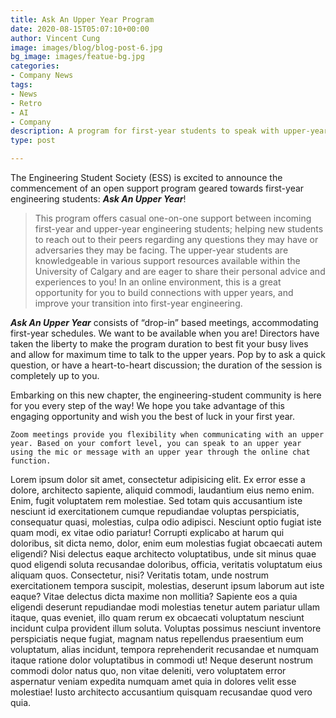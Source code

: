 ```yaml
---
title: Ask An Upper Year Program
date: 2020-08-15T05:07:10+00:00
author: Vincent Cung
image: images/blog/blog-post-6.jpg
bg_image: images/featue-bg.jpg
categories:
- Company News
tags:
- News
- Retro
- AI
- Company
description: A program for first-year students to speak with upper-years!
type: post

---
```

The Engineering Student Society (ESS) is excited to announce the commencement of an open support program geared towards first-year engineering students: **_Ask An Upper Year_**!

> This program offers casual one-on-one support between incoming first-year and upper-year engineering students; helping new students to reach out to their peers regarding any questions they may have or adversaries they may be facing. The upper-year students are knowledgeable in various support resources available within the University of Calgary and are eager to share their personal advice and experiences to you! In an online environment, this is a great opportunity for you to build connections with upper years, and improve your transition into first-year engineering.

**_Ask An Upper Year_** consists of “drop-in” based meetings, accommodating first-year schedules. We want to be available when you are! Directors have taken the liberty to make the program duration to best fit your busy lives and allow for maximum time to talk to the upper years. Pop by to ask a quick question, or have a heart-to-heart discussion; the duration of the session is completely up to you.  
  
Embarking on this new chapter, the engineering-student community is here for you every step of the way! We hope you take advantage of this engaging opportunity and wish you the best of luck in your first year.

    Zoom meetings provide you flexibility when communicating with an upper year. Based on your comfort level, you can speak to an upper year using the mic or message with an upper year through the online chat function.

Lorem ipsum dolor sit amet, consectetur adipisicing elit. Ex error esse a dolore, architecto sapiente, aliquid
commodi, laudantium eius nemo enim. Enim, fugit voluptatem rem molestiae. Sed totam quis accusantium iste
nesciunt id exercitationem cumque repudiandae voluptas perspiciatis, consequatur quasi, molestias, culpa odio
adipisci. Nesciunt optio fugiat iste quam modi, ex vitae odio pariatur! Corrupti explicabo at harum qui
doloribus, sit dicta nemo, dolor, enim eum molestias fugiat obcaecati autem eligendi? Nisi delectus eaque
architecto voluptatibus, unde sit minus quae quod eligendi soluta recusandae doloribus, officia, veritatis
voluptatum eius aliquam quos. Consectetur, nisi? Veritatis totam, unde nostrum exercitationem tempora suscipit,
molestias, deserunt ipsum laborum aut iste eaque? Vitae delectus dicta maxime non mollitia? Sapiente eos a quia
eligendi deserunt repudiandae modi molestias tenetur autem pariatur ullam itaque, quas eveniet, illo quam rerum
ex obcaecati voluptatum nesciunt incidunt culpa provident illum soluta. Voluptas possimus nesciunt inventore
perspiciatis neque fugiat, magnam natus repellendus praesentium eum voluptatum, alias incidunt, tempora
reprehenderit recusandae et numquam itaque ratione dolor voluptatibus in commodi ut! Neque deserunt nostrum
commodi dolor natus quo, non vitae deleniti, vero voluptatem error aspernatur veniam expedita numquam amet quia
in dolores velit esse molestiae! Iusto architecto accusantium quisquam recusandae quod vero quia.